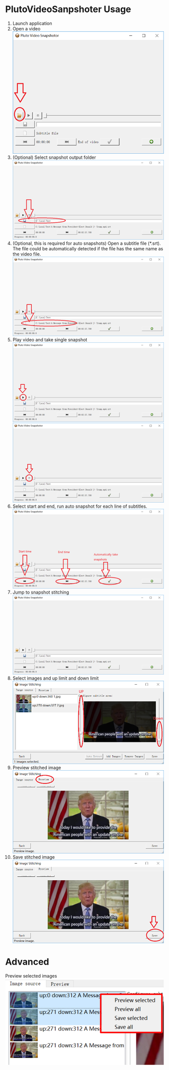 PlutoVideoSanpshoter Usage
====

1. Launch application
1. Open a video
![Open a video](images/usage/screenshot_open.png)
1. (Optional) Select snapshot output folder
![Output folder](images/usage/screenshot_output.png)
1. (Optional, this is required for auto snapshots) Open a subtitle file (*.srt). The file could be automatically detected if the file has the same name as the video file.
![Open srt file](images/usage/screenshot_srt.png)
1. Play video and take single snapshot
![Play](images/usage/screenshot_play.png)
![Single snapshot](images/usage/screenshot_single.png)
1. Select start and end, run auto snapshot for each line of subtitles.
![Task](images/usage/screenshot_task.png)
1. Jump to snapshot stitching
![Jump](images/usage/screenshot_jump.png)
1. Select images and up limit and down limit
![Up and Down limit](images/usage/screenshot_updown.png)
1. Preview stitched image
![Jump](images/usage/screenshot_preview.png)
1. Save stitched image
![Save](images/usage/screenshot_save.png)

# Advanced

Preview selected images
![Save](images/usage/screenshot_preview_selected.png)


